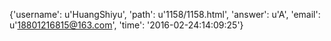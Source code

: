 {'username': u'HuangShiyu', 'path': u'1158/1158.html', 'answer': u'A', 'email': u'18801216815@163.com', 'time': '2016-02-24:14:09:25'}